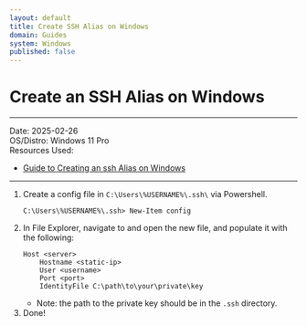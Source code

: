 ```yaml
---
layout: default
title: Create SSH Alias on Windows
domain: Guides
system: Windows
published: false
---
```


# Create an SSH Alias on Windows

---

Date: 2025-02-26  
OS/Distro: Windows 11 Pro  
Resources Used:  
- [Guide to Creating an ssh Alias on Windows](https://www.linsnotes.com/posts/guide-to-creating-an-ssh-alias-on-windows/)

---

1. Create a config file in `C:\Users\%USERNAME%\.ssh\` via Powershell.
	```
    C:\Users\%USERNAME%\.ssh> New-Item config
    ```
2. In File Explorer, navigate to and open the new file, and populate it with the following:
	```
    Host <server>
    	Hostname <static-ip>
        User <username>
        Port <port>
        IdentityFile C:\path\to\your\private\key
    ```
    - Note: the path to the private key should be in the `.ssh` directory.
3. Done!
